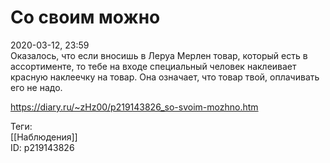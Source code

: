 Со своим можно
===============

   
 2020-03-12, 23:59   
  Оказалось, что если вносишь в Леруа Мерлен товар, который есть в ассортименте, то тебе на входе специальный человек наклеивает красную наклеечку на товар. Она означает, что товар твой, оплачивать его не надо.   
    
 <https://diary.ru/~zHz00/p219143826_so-svoim-mozhno.htm>   
   
 Теги:   
 [[Наблюдения]]   
 ID: p219143826